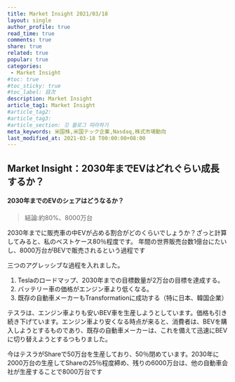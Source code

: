 ```yaml
---
title: Market Insight 2021/03/18
layout: single
author_profile: true
read_time: true
comments: true
share: true
related: true
popular: true
categories:
 - Market Insight
#toc: true
#toc_sticky: true
#toc_label: 目次
description: Market Insight
article_tag1: Market Insight
#article_tag2:
#article_tag3:
#article_section: 깃 블로그 따라하기
meta_keywords: 米国株,米国テック企業,Nasdaq,株式市場動向
last_modified_at: 2021-03-18 T00:00:00+08:00
---
```


## Market Insight：2030年までEVはどれぐらい成長するか？

#### 2030年までのEVのシェアはどうなるか？

>結論:約80%、8000万台 

2030年までに販売車の中EVが占める割合がどのくらいでしょうか？ざっと計算してみると、私のベストケース80％程度です。
年間の世界販売台数1億台にたいし、8000万台がBEVで販売されるという過程です

三つのアグレッシブな過程を入れました。
1. Teslaのロードマップ、2030年までの目標数量が2万台の目標を達成する。
2. バッテリー車の価格がエンジン車より低くなる。
3. 既存の自動車メーカーもTransformationに成功する（特に日本、韓国企業）

テスラは、エンジン車よりも安いBEV車を生産しようとしています。価格も引き続き下げています。エンジン車より安くなる時点が来ると、消費者は、BEVを購入しようとするものであり、既存の自動車メーカーは、これを備えて迅速にBEVに切り替えようとするつもりました。

今はテスラがShareで50万台を生産しており、50％閉めています。2030年に2000万台の生産してShareの25％程度締め、残りの6000万台は、他の自動車会社が生産することで8000万台です
